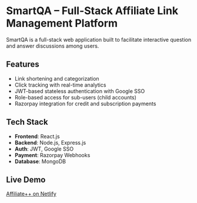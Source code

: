 # SmartQA – Full-Stack Affiliate Link Management Platform

SmartQA is a full-stack web application built to facilitate interactive question and answer discussions among users. 

## Features
- Link shortening and categorization
- Click tracking with real-time analytics
- JWT-based stateless authentication with Google SSO
- Role-based access for sub-users (child accounts)
- Razorpay integration for credit and subscription payments

##  Tech Stack
- **Frontend**: React.js
- **Backend**: Node.js, Express.js
- **Auth**: JWT, Google SSO
- **Payment**: Razorpay Webhooks
- **Database**: MongoDB

##  Live Demo
[Affiliate++ on Netlify](https://sparkly-arithmetic-727532.netlify.app)


